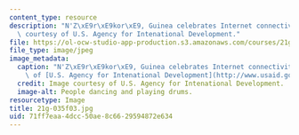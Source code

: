 ```yaml
---
content_type: resource
description: "N'Z\xE9r\xE9kor\xE9, Guinea celebrates Internet connectivity. Image\
  \ courtesy of U.S. Agency for Intenational Development."
file: https://ol-ocw-studio-app-production.s3.amazonaws.com/courses/21g-035-topics-in-culture-and-globalization-fall-2003/71ff7eaa4dcc50ae8c6629594872e634_21g-035f03.jpg
file_type: image/jpeg
image_metadata:
  caption: "N'Z\xE9r\xE9kor\xE9, Guinea celebrates Internet connectivity. (Image courtesy\
    \ of [U.S. Agency for Intenational Development](http://www.usaid.gov).)"
  credit: Image courtesy of U.S. Agency for Intenational Development.
  image-alt: People dancing and playing drums.
resourcetype: Image
title: 21g-035f03.jpg
uid: 71ff7eaa-4dcc-50ae-8c66-29594872e634
---
```

